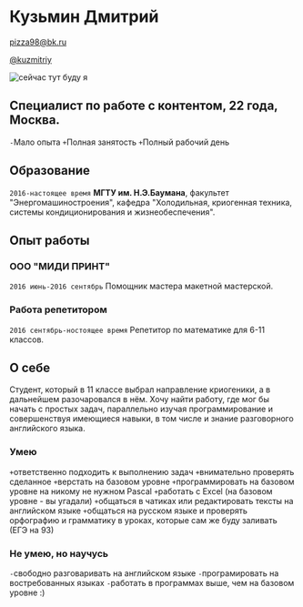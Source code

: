 # Кузьмин Дмитрий

<div id="webaddress">
<a href="mailto:pizza98@bk.ru">pizza98@bk.ru</a>
  
<a href="https://t.me/kuzmitriy">@kuzmitriy</a>
</div>
<img src="https://filin.mail.ru/pic?email=pizza98%40bk.ru&width=180&height=180&name=%D0%94%D0%BC%D0%B8%D1%82%D1%80%D0%B8%D0%B9+%D0%9A%D1%83%D0%B7%D1%8C%D0%BC%D0%B8%D0%BD&version=4&build=7&_=1618939790971.038" alt="сейчас тут буду я" />

## Специалист по работе с контентом, 22 года, Москва.
`-`Мало опыта 
`+`Полная занятость 
`+`Полный рабочий день

## Образование

`2016-настоящее время` __МГТУ им. Н.Э.Баумана__, факультет "Энергомашиностроения", кафедра "Холодильная, криогенная техника, системы кондиционирования и жизнеобеспечения".

## Опыт работы

### ООО "МИДИ ПРИНТ"

`2016 июнь-2016 сентябрь` Помощник мастера макетной мастерской.

### Работа репетитором

`2016 сентябрь-ностоящее время` Репетитор по математике для 6-11 классов.

## О себе
Студент, который в 11 классе выбрал направление криогеники, а в дальнейшем разочаровался в нём. Хочу найти работу, где мог бы начать с простых задач, параллельно изучая программирование и совершенствуя имеющиеся навыки, в том числе и знание разговорного английского языка. 

### Умею
`+`ответственно подходить к выполнению задач
`+`внимательно проверять сделанное
`+`верстать на базовом уровне
`+`программировать на базовом уровне на никому не нужном Pascal
`+`работать с Excel (на базовом уровне - вы угадали)
`+`общаться в чатиках или редактировать тексты на английском языке
`+`общаться на русском языке и проверять орфографию и грамматику в уроках, которые сам же буду заливать (ЕГЭ на 93)

### Не умею, но научусь
`-`свободно разговаривать на английском языке
`-`програмировать на востребованных языках
`-`работать в программах выше, чем на базовом уровне :)

